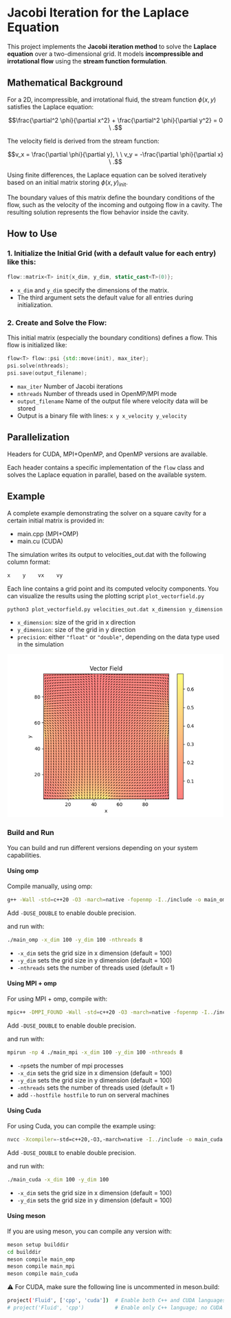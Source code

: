 # Jacobi Iteration for the Laplace Equation

This project implements the **Jacobi iteration method** to solve the **Laplace equation** over a two-dimensional grid. It models **incompressible and irrotational flow** using the **stream function formulation**.

## Mathematical Background

For a 2D, incompressible, and irrotational fluid, the stream function $\phi(x, y)$ satisfies the Laplace equation:

```math
\frac{\partial^2 \phi}{\partial x^2} + \frac{\partial^2 \phi}{\partial y^2} = 0 \ .
````

The velocity field is derived from the stream function:

```math
v_x = \frac{\partial \phi}{\partial y}, \ \ v_y = -\frac{\partial \phi}{\partial x} \ .
```

Using finite differences, the Laplace equation can be solved iteratively based on an initial matrix storing $\phi(x, y)_{\text{init}}$.  

The boundary values of this matrix define the boundary conditions of the flow, such as the velocity of the incoming and outgoing flow in a cavity. The resulting solution represents the flow behavior inside the cavity.

## How to Use

### 1. Initialize the Initial Grid (with a default value for each entry) like this:

```cpp
flow::matrix<T> init{x_dim, y_dim, static_cast<T>(0)};
```
- `x_dim` and `y_dim` specify the dimensions of the matrix.
- The third argument sets the default value for all entries during initialization.

### 2. Create and Solve the Flow:  

This initial matrix (especially the boundary conditions) defines a flow. This flow is initialized like:
```cpp
flow<T> flow::psi {std::move(init), max_iter};
psi.solve(nthreads);
psi.save(output_filename);
```
- `max_iter` Number of Jacobi iterations
- `nthreads` Number of threads used in OpenMP/MPI mode
- `output_filename` Name of the output file where velocity data will be stored
- Output is a binary file with lines: `x y x_velocity y_velocity`


## Parallelization
Headers for CUDA, MPI+OpenMP, and OpenMP versions are available.

Each header contains a specific implementation of the `flow` class and solves the Laplace equation in parallel, based on the available system.

## Example 

A complete example demonstrating the solver on a square cavity for a certain initial matrix is provided in:

- main.cpp (MPI+OMP) 
- main.cu (CUDA)

The simulation writes its output to velocities_out.dat with the following column format:

```cpp
x    y    vx    vy
````

Each line contains a grid point and its computed velocity components. 
You can visualize the results using the plotting script `plot_vectorfield.py`

```bash
python3 plot_vectorfield.py velocities_out.dat x_dimension y_dimension precision
```
- `x_dimension`: size of the grid in x direction
- `y_dimension`: size of the grid in y direction
- `precision`: either `"float"` or `"double"`, depending on the data type used in the simulation

![Alt text](example/velocities_out.png)

### Build and Run
You can build and run different versions depending on your system capabilities.
#### Using omp
Compile manually, using omp:

```bash
g++ -Wall -std=c++20 -O3 -march=native -fopenmp -I../include -o main_omp main.cpp
```
Add `-DUSE_DOUBLE` to enable double precision.

and run with:

```bash 
./main_omp -x_dim 100 -y_dim 100 -nthreads 8
```

- `-x_dim` sets the grid size in x dimension (default = 100)
- `-y_dim` sets the grid size in y dimension (default = 100)
- `-nthreads` sets the number of threads used (default = 1)

#### Using MPI + omp
For using MPI + omp, compile with:

```bash
mpic++ -DMPI_FOUND -Wall -std=c++20 -O3 -march=native -fopenmp -I../include -o main_mpi main.cpp
```
Add `-DUSE_DOUBLE` to enable double precision.

and run with:

```bash 
mpirun -np 4 ./main_mpi -x_dim 100 -y_dim 100 -nthreads 8
```

- `-np`sets the number of mpi processes
- `-x_dim` sets the grid size in x dimension (default = 100)
- `-y_dim` sets the grid size in y dimension (default = 100)
- `-nthreads` sets the number of threads used (default = 1)
- add `--hostfile hostfile` to run on serveral machines

#### Using Cuda
For using Cuda, you can compile the example using:
```bash
nvcc -Xcompiler=-std=c++20,-O3,-march=native -I../include -o main_cuda main.cu
```
Add `-DUSE_DOUBLE` to enable double precision.

and run with:

```bash 
./main_cuda -x_dim 100 -y_dim 100
```

- `-x_dim` sets the grid size in x dimension (default = 100)
- `-y_dim` sets the grid size in y dimension (default = 100)

#### Using meson
If you are using meson, you can compile any version with: 

```bash
meson setup builddir
cd builddir
meson compile main_omp
meson compile main_mpi
meson compile main_cuda
```

:warning: For CUDA, make sure the following line is uncommented in meson.build:

```bash
project('Fluid', ['cpp', 'cuda'])  # Enable both C++ and CUDA languages; requires nvcc at configure time
# project('Fluid', 'cpp')          # Enable only C++ language; no CUDA support, no nvcc required
```
